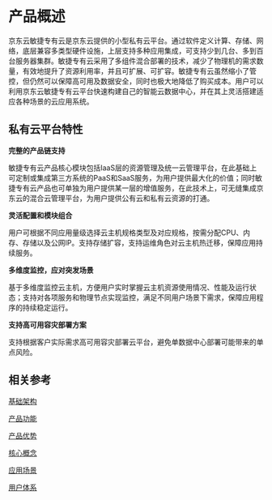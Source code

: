 # 产品概述

京东云敏捷专有云是京东云提供的小型私有云平台。通过软件定义计算、存储、网络，底层兼容多类型硬件设施，上层支持多种应用集成，可支持少到几台、多到百台服务器集群。敏捷专有云采用了多组件混合部署的技术，减少了物理机的需求数量，有效地提升了资源利用率，并且可扩展、可扩容。敏捷专有云虽然缩小了管控，但仍然可以保障高可用及数据安全，同时也极大地降低了购买成本。用户可以利用京东云敏捷专有云平台快速构建自己的智能云数据中心，并在其上灵活搭建适应各种场景的云应用系统。



## 私有云平台特性

**完整的产品链支持**

敏捷专有云产品核心模块包括IaaS层的资源管理及统一云管理平台，在此基础上可定制或集成第三方系统的PaaS和SaaS服务，为用户提供最大化的价值；同时敏捷专有云产品也可单独为用户提供某一层的增值服务，在此技术上，可无缝集成京东云的混合云管理平台，为用户提供公有云和私有云资源的打通。

**灵活配置和模块组合**

用户可根据不同应用量级选择云主机规格类型及对应规格，按需分配CPU、内存、存储以及公网IP。支持存储扩容，支持运维角色对云主机热迁移，保障应用持续服务。

**多维度监控，应对突发场景**

基于多维度监控云主机，方便用户实时掌握云主机资源使用情况、性能及运行状态；支持对各项服务和物理节点实现监控，满足不同用户场景下需求，保障应用程序的持续稳定运行。

**支持高可用容灾部署方案**

支持根据客户实际需求高可用容灾部署云平台，避免单数据中心部署可能带来的单点风险。



## 相关参考

[基础架构](Basic-Infrastructure.md)

[产品功能](Features.md)

[产品优势](Benefits.md)

[核心概念](Core-Concepts.md)

[应用场景](Application-Scenarios.md)

[用户体系](../Getting-Started/User-System.md)

